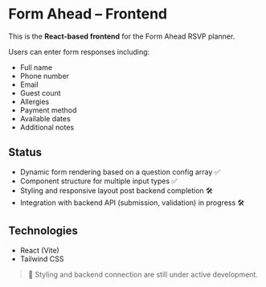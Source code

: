 # Form Ahead – Frontend

This is the **React-based frontend** for the Form Ahead RSVP planner.

Users can enter form responses including:
- Full name
- Phone number
- Email
- Guest count
- Allergies
- Payment method
- Available dates
- Additional notes

## Status
- Dynamic form rendering based on a question config array ✅
- Component structure for multiple input types ✅
- Styling and responsive layout post backend completion 🛠
- Integration with backend API (submission, validation) in progress 🛠

## Technologies
- React (Vite)
- Tailwind CSS

> 🚧 Styling and backend connection are still under active development.

